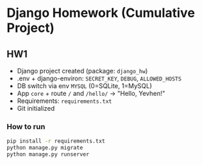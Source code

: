# Django Homework (Cumulative Project)

## HW1
- Django project created (package: `django_hw`)
- .env + django-environ: `SECRET_KEY`, `DEBUG`, `ALLOWED_HOSTS`
- DB switch via env `MYSQL` (0=SQLite, 1=MySQL)
- App `core` + route `/` and `/hello/` → "Hello, Yevhen!"
- Requirements: `requirements.txt`
- Git initialized

### How to run
```bash
pip install -r requirements.txt
python manage.py migrate
python manage.py runserver
